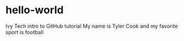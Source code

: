 # hello-world
Ivy Tech intro to GitHub tutorial 
My name is Tyler Cook and my favorite sport is football 
